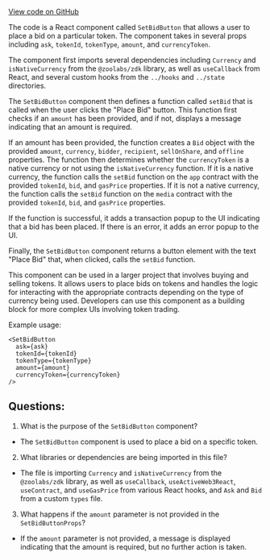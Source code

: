 [View code on GitHub](zoo-labs/zoo/blob/master/core/src/marketplace/SetBidButton.tsx)

The code is a React component called `SetBidButton` that allows a user to place a bid on a particular token. The component takes in several props including `ask`, `tokenId`, `tokenType`, `amount`, and `currencyToken`. 

The component first imports several dependencies including `Currency` and `isNativeCurrency` from the `@zoolabs/zdk` library, as well as `useCallback` from React, and several custom hooks from the `../hooks` and `../state` directories. 

The `SetBidButton` component then defines a function called `setBid` that is called when the user clicks the "Place Bid" button. This function first checks if an `amount` has been provided, and if not, displays a message indicating that an amount is required. 

If an amount has been provided, the function creates a `Bid` object with the provided `amount`, `currency`, `bidder`, `recipient`, `sellOnShare`, and `offline` properties. The function then determines whether the `currencyToken` is a native currency or not using the `isNativeCurrency` function. If it is a native currency, the function calls the `setBid` function on the `app` contract with the provided `tokenId`, `bid`, and `gasPrice` properties. If it is not a native currency, the function calls the `setBid` function on the `media` contract with the provided `tokenId`, `bid`, and `gasPrice` properties. 

If the function is successful, it adds a transaction popup to the UI indicating that a bid has been placed. If there is an error, it adds an error popup to the UI. 

Finally, the `SetBidButton` component returns a button element with the text "Place Bid" that, when clicked, calls the `setBid` function. 

This component can be used in a larger project that involves buying and selling tokens. It allows users to place bids on tokens and handles the logic for interacting with the appropriate contracts depending on the type of currency being used. Developers can use this component as a building block for more complex UIs involving token trading. 

Example usage:

```
<SetBidButton
  ask={ask}
  tokenId={tokenId}
  tokenType={tokenType}
  amount={amount}
  currencyToken={currencyToken}
/>
```
## Questions: 
 1. What is the purpose of the `SetBidButton` component?
- The `SetBidButton` component is used to place a bid on a specific token.

2. What libraries or dependencies are being imported in this file?
- The file is importing `Currency` and `isNativeCurrency` from the `@zoolabs/zdk` library, as well as `useCallback`, `useActiveWeb3React`, `useContract`, and `useGasPrice` from various React hooks, and `Ask` and `Bid` from a custom `types` file.

3. What happens if the `amount` parameter is not provided in the `SetBidButtonProps`?
- If the `amount` parameter is not provided, a message is displayed indicating that the amount is required, but no further action is taken.